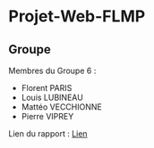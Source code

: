 # Projet-Web-FLMP

## Groupe

Membres du Groupe 6 :
- Florent PARIS
- Louis LUBINEAU
- Mattéo VECCHIONNE
- Pierre VIPREY
  
Lien du rapport : [Lien](study.md)
